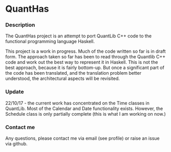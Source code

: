 # QuantHas

### Description

The QuantHas project is an attempt to port QuantLib C++ code to the functional programming language Haskell.

This project is a work in progress.  Much of the code written so far is in draft form.  The approach taken so far has been
to read through the Quantlib C++ code and work out the best way to represent it in Haskell.  This is not the best approach,
because it is fairly bottom-up.  But once a significant part of the code has been translated, and the translation problem better understood, the architectural aspects will be revisited.

### Update

22/10/17 - the current work has concentrated on the Time classes in QuantLib.  Most of the Calendar and Date
functionality exists.  However, the Schedule class is only partially complete (this is what I am working on now.)

### Contact me

Any questions, please contact me via email (see profile) or raise an issue via github.